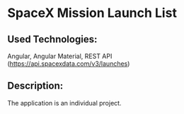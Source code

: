 # SpaceX Mission Launch List

## Used Technologies:
Angular, Angular Material, REST API (https://api.spacexdata.com/v3/launches)

## Description:
The application is an individual project.
